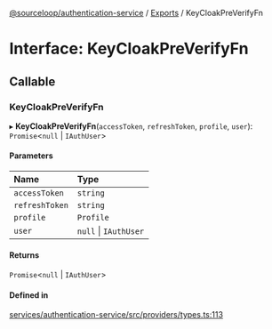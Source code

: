 [@sourceloop/authentication-service](../README.md) / [Exports](../modules.md) / KeyCloakPreVerifyFn

# Interface: KeyCloakPreVerifyFn

## Callable

### KeyCloakPreVerifyFn

▸ **KeyCloakPreVerifyFn**(`accessToken`, `refreshToken`, `profile`, `user`): `Promise`<``null`` \| `IAuthUser`\>

#### Parameters

| Name | Type |
| :------ | :------ |
| `accessToken` | `string` |
| `refreshToken` | `string` |
| `profile` | `Profile` |
| `user` | ``null`` \| `IAuthUser` |

#### Returns

`Promise`<``null`` \| `IAuthUser`\>

#### Defined in

[services/authentication-service/src/providers/types.ts:113](https://github.com/codeweb05/repo1/blob/ea19add/services/authentication-service/src/providers/types.ts#L113)
